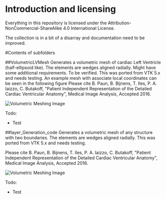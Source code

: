 # Introduction and licensing
Everything in this repository is licensed under the Attribution-NonCommercial-ShareAlike 4.0 International License.

The collection is in a bit of a disarray and documentation need to be improved. 


#Contents of subfolders


##VolumetricLVMesh 
Generates a volumetric mesh of cardiac Left Ventricle (half-ellipsoid like). 
The elements are wedges aligned radially. Might have some additional requirements.
To be verified. This was ported from VTK 5.x and needs testing. An example mesh with associate local coordinates can be seen in the following figure
Please cite B. Paun, B. Bijnens, T. Iles, P. A. Iaizzo, C. Butakoff, "Patient Independent Representation of the Detailed
Cardiac Ventricular Anatomy", Medical Image Analysis, Accepted 2016.

![Volumetric Meshing Image](https://raw.githubusercontent.com/cbutakoff/tools/master/Pics/volmeshbump.gif)

Todo:
- Test

##layer_Generation_code
Generates a volumetric mesh of any structure with two boundaries. 
The elements are wedges aligned radially. 
This was ported from VTK 5.x and needs testing. 

Please cite B. Paun, B. Bijnens, T. Iles, P. A. Iaizzo, C. Butakoff, "Patient Independent Representation of the Detailed
Cardiac Ventricular Anatomy", Medical Image Analysis, Accepted 2016.

![Volumetric Meshing Image](https://raw.githubusercontent.com/cbutakoff/tools/master/Pics/layergeneration.gif)

Todo:
- Test


